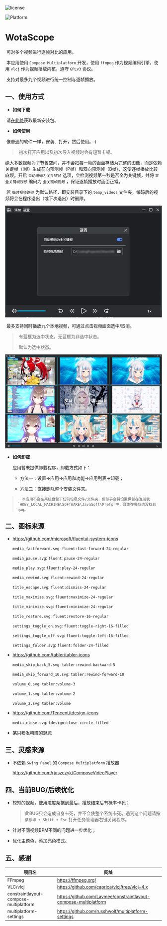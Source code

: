 ![license](https://img.shields.io/badge/license-GPLv3-orange) 

![Platform](https://img.shields.io/badge/Platform-Windows10/11-blue) 

# WotaScope

​	可对多个视频进行逐帧对比的应用。

​	本应用使用 `Compose Multiplatform` 开发，使用 `ffmpeg` 作为视频编码引擎，使用 `vlcj` 作为视频播放内核，遵守 `GPLv3` 协议。

​	支持对最多九个视频进行统一控制与逐帧播放。



## 一、使用方式

-   **如何下载**

​	请[在此处](https://github.com/lolicer/WotaScope/releases)获取最新安装包。

-   **如何使用**

​	像普通的软件一样，安装、打开，然后使用。:)

>   ​	初次打开应用以及初次导入视频时会有短暂卡顿。

​	绝大多数视频为了节省空间，并不会把每一帧的画面存储为完整的图像，而是依赖关键帧（I帧）生成前向预测帧（P帧）和双向预测帧（B帧），这使逐帧播放比较麻烦。开启 `自动编码为全关键帧` 选项，会检测视频第一秒是否全为关键帧，并将 `非全关键帧视频` 编码为 `全关键帧视频` ，保证逐帧播放时画面正常。

​	若 `临时视频路径` 为默认路径，即安装目录下的 `temp_videos` 文件夹，编码后的视频将会在程序退出（或下次退出）时删除。

![image-20250804225817638](https://github.com/lolicer/WotaScope/blob/master/images/image-20250804225817638.png?raw=true)

​	最多支持同时播放九个本地视频，可通过点击视频画面选中/取消。

>   ​	有蓝框为选中状态，无蓝框为非选中状态。
>
>   ​	默认为选中状态。

![image-20250804231928478](https://github.com/lolicer/WotaScope/blob/master/images/image-20250804231928478.png?raw=true)

-   **如何卸载**

    应用暂未提供卸载程序，卸载方式如下：

    -   方法一：设置→应用→应用和功能→应用列表→卸载；

    -   方法二：直接删除整个安装文件夹。

>    	本应用不会在系统盘留下任何垃圾文件/文件夹，但似乎会将设置保留在注册表`HKEY_LOCAL_MACHINE\SOFTWARE\JavaSoft\Prefs`中，具体在哪我也没找到qwq。



## 二、图标来源

- https://github.com/microsoft/fluentui-system-icons

    `media_fastforward.svg`: `fluent:fast-forward-24-regular`
  
    `media_pause.svg`: `fluent:pause-24-regular`
  
    `media_play.svg`: `fluent:play-24-regular`
  
    `media_rewind.svg`: `fluent:rewind-24-regular`
  
    `title_escape.svg`: `fluent:dismiss-24-regular`
  
    `title_maximize.svg`: `fluent:maximize-24-regular`
  
    `title_minimize.svg`: `fluent:minimize-24-regular`
  
    `title_restore.svg`: `fluent:restore-16-regular`

    `settings_toggle_on.svg`: `fluent:toggle-right-16-filled`
    
    `settings_toggle_off.svg`: `fluent:toggle-left-16-filled`

    `settings_folder.svg`: `fluent:folder-24-filled`

- https://github.com/tabler/tabler-icons
  
    `media_skip_back_5.svg`: `tabler:rewind-backward-5`
  
    `media_skip_forward_10.svg`: `tabler:rewind-forward-10`
  
    `volume_0.svg`: `tabler:volume-3`
  
    `volume_1.svg`: `tabler:volume-2`
  
    `volume_2.svg`: `tabler:volume`

- https://github.com/Tencent/tdesign-icons

    `media_close.svg`: `tdesign:close-circle-filled`

-   ~~某只粉发粉瞳的魅魔~~

    

## 三、灵感来源

- 不依赖 `Swing Panel` 的 `Compose Multiplatform` 播放器

    https://github.com/rjuszczyk/ComposeVideoPlayer



##  四、当前BUG/后续优化

- 较短的视频，使用进度条拖到最后，播放结束后有概率卡死；

    >   此BUG只会造成自身卡死，并不会使整个系统卡死。遇到这个问题请按 `蔡徐坤 + Shift + Esc` 打开任务管理器右键关闭程序。

-   针对不同视频BPM不同的问题进一步优化；
-   优化主题色，添加亮色模式。



## 五、感谢

| 项目名                                 | 网址                                                         |
| -------------------------------------- | ------------------------------------------------------------ |
| FFmpeg                                 | https://ffmpeg.org/                                          |
| VLC/vlcj                               | https://github.com/caprica/vlcj/tree/vlcj-4.x                |
| constraintlayout-compose-multiplatform | https://github.com/Lavmee/constraintlayout-compose-multiplatform |
| multiplatform-settings                 | https://github.com/russhwolf/multiplatform-settings          |



